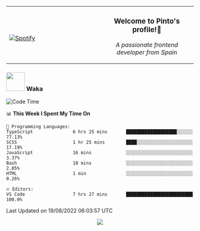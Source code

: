 <table width="100%" align="center"> 
  <tr>
  <td width="50%">
      
&nbsp; <br> [![Spotify](https://novatorem-zeta-rust.vercel.app/api/spotify)](https://open.spotify.com/user/novatorem-zeta-rust)

  </td>
  <td width="50%">
    <h3 align="center">Welcome to Pinto's profile!👋</h3>
    <p align="center"><em>A passionate frontend developer from Spain</em></p>
  </td>
  </table>

### <img src="https://media.giphy.com/media/VgCDAzcKvsR6OM0uWg/giphy.gif" width="50"> Waka

  <!--START_SECTION:waka-->
![Code Time](http://img.shields.io/badge/Code%20Time-767%20hrs%2053%20mins-blue)

📊 **This Week I Spent My Time On** 

```text
💬 Programming Languages: 
TypeScript               6 hrs 25 mins       ███████████████████░░░░░░   77.13% 
SCSS                     1 hr 25 mins        ████░░░░░░░░░░░░░░░░░░░░░   17.19% 
JavaScript               16 mins             ░░░░░░░░░░░░░░░░░░░░░░░░░   3.37% 
Bash                     10 mins             ░░░░░░░░░░░░░░░░░░░░░░░░░   2.05% 
HTML                     1 min               ░░░░░░░░░░░░░░░░░░░░░░░░░   0.26%

🔥 Editors: 
VS Code                  7 hrs 27 mins       █████████████████████████   100.0%

```


 Last Updated on 19/08/2022 06:03:57 UTC
<!--END_SECTION:waka-->

<div align="center">
<img src="https://github-readme-stats-gilt-tau.vercel.app/api/top-langs/?username=pinto-hub&layout=compact&theme=dracula" />
</div>
